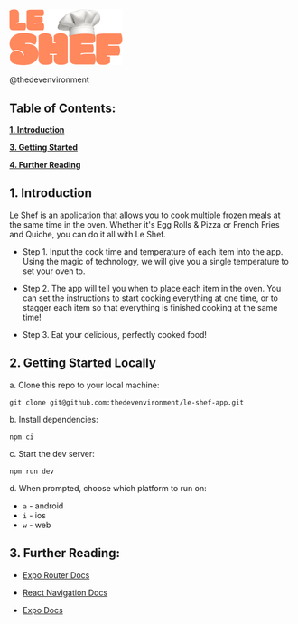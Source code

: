 <img src="https://github.com/thedevenvironment/le-shef-app/blob/main/src/assets/images/logo.png" alt="drawing" width="200"/>

@thedevenvironment

## Table of Contents:

[**1. Introduction**](#introduction)

[**3. Getting Started**](#getting-started)

[**4. Further Reading**](#further-reading)

<a name="#introduction"></a>

## 1. Introduction

Le Shef is an application that allows you to cook multiple frozen meals at the same time in the oven. Whether it's Egg Rolls & Pizza or French Fries and Quiche, you can do it all with Le Shef.

- Step 1. Input the cook time and temperature of each item into the app. Using the magic of technology, we will give you a single temperature to set your oven to.

- Step 2. The app will tell you when to place each item in the oven. You can set the instructions to start cooking everything at one time, or to stagger each item so that everything is finished cooking at the same time!

- Step 3. Eat your delicious, perfectly cooked food!

<a name="#getting-started"></a>

## 2. Getting Started Locally

a. Clone this repo to your local machine:

```
git clone git@github.com:thedevenvironment/le-shef-app.git
```

b. Install dependencies:

```
npm ci
```

c. Start the dev server:

```
npm run dev
```

d. When prompted, choose which platform to run on:

- `a` - android
- `i` - ios
- `w` - web

<a name="#further-reading"></a>

## 3. Further Reading:

- [Expo Router Docs](https://expo.github.io/router/docs/)

- [React Navigation Docs](https://reactnavigation.org/docs/getting-started)

- [Expo Docs](https://docs.expo.dev/tutorial/introduction/)
